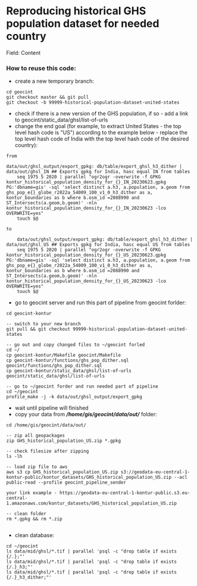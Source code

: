 # Reproducing historical GHS population dataset for needed country

Field: Content

### How to reuse this code:
* create a new temporary branch:

```
cd geocint
git checkout master && git pull
git checkout -b 99999-historical-population-dataset-united-states
```
* check if there is a new version of the GHS population, if so - add a link to geocint/static_data/ghsl/list-of-urls
* change the end goal (for example, to extract United States - the top level hash code is "US") according to the example below - replace the top level hash code of India with the top level hash code of the desired country):

```
from

data/out/ghsl_output/export_gpkg: db/table/export_ghsl_h3_dither | data/out/ghsl_IN ## Exports gpkg for India, hasc equal IN from tables
	seq 1975 5 2020 | parallel "ogr2ogr -overwrite -f GPKG kontur_historical_population_density_for_{}_IN_20230623.gpkg PG:'dbname=gis' -sql 'select distinct a.h3, a.population, a.geom from ghs_pop_e{}_globe_r2022a_54009_100_v1_0_h3_dither as a, kontur_boundaries as b where b.osm_id =2088990 and ST_Intersects(a.geom,b.geom)' -nln kontur_historical_population_density_for_{}_IN_20230623 -lco OVERWRITE=yes"
	touch $@

to
	
	data/out/ghsl_output/export_gpkg: db/table/export_ghsl_h3_dither | data/out/ghsl_US ## Exports gpkg for India, hasc equal US from tables
	seq 1975 5 2020 | parallel "ogr2ogr -overwrite -f GPKG kontur_historical_population_density_for_{}_US_20230623.gpkg PG:'dbname=gis' -sql 'select distinct a.h3, a.population, a.geom from ghs_pop_e{}_globe_r2022a_54009_100_v1_0_h3_dither as a, kontur_boundaries as b where b.osm_id =2088990 and ST_Intersects(a.geom,b.geom)' -nln kontur_historical_population_density_for_{}_US_20230623 -lco OVERWRITE=yes"
	touch $@
```
* go to geocint server and run this part of pipeline from geocint forlder:

```
cd geocint-kontur

-- switch to your new branch
git pull && git checkout 99999-historical-population-dataset-united-states

-- go out and copy changed files to ~/geocint forled
cd ~/
cp geocint-kontur/Makefile geocint/Makefile
cp geocint-kontur/functions/ghs_pop_dither.sql geocint/functions/ghs_pop_dither.sql
cp geocint-kontur/static_data/ghsl/list-of-urls geocint/static_data/ghsl/list-of-urls

-- go to ~/geocint forder and run needed part of pipeline
cd ~/geocint
profile_make -j -k data/out/ghsl_output/export_gpkg
```
* wait until pipeline will finished
* copy your data from ***/home/gis/geocint/data/out/*** folder:

```
cd /home/gis/geocint/data/out/ 

-- zip all geopackages
zip GHS_historical_population_US.zip *.gpkg

-- check filesize after zipping
ls -lh

-- load zip file to aws
aws s3 cp GHS_historical_population_US.zip s3://geodata-eu-central-1-kontur-public/kontur_datasets/GHS_historical_population_US.zip --acl public-read --profile geocint_pipeline_sender

your link example - https://geodata-eu-central-1-kontur-public.s3.eu-central-1.amazonaws.com/kontur_datasets/GHS_historical_population_US.zip

-- clean folder
rm *.gpkg && rm *.zip
	
```
* clean database:

```
cd ~/geocint
ls data/mid/ghsl/*.tif | parallel 'psql -c "drop table if exists {/.};"'
ls data/mid/ghsl/*.tif | parallel 'psql -c "drop table if exists {/.}_h3;"'
ls data/mid/ghsl/*.tif | parallel 'psql -c "drop table if exists {/.}_h3_dither;"'
```
